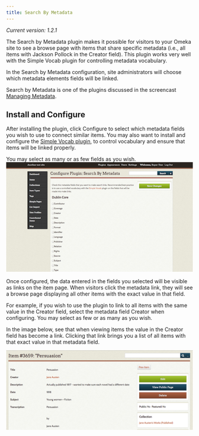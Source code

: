 ```yaml
---
title: Search By Metadata
---
```

*Current version: 1.2.1*

The Search by Metadata plugin makes it possible for visitors to your Omeka site to see a browse page with items that share specific metadata (i.e., all items with Jackson Pollock in the Creator field). This plugin works very well with the Simple Vocab plugin for controlling metadata vocabulary.

In the Search by Metadata configuration, site administrators will choose which metadata elements fields will be linked.

Search by Metadata is one of the plugins discussed in the screencast [Managing Metadata](https://vimeo.com/176189711). 

Install and Configure
--------------------------------------------------------------
After installing the plugin, click Configure to select which metadata fields you wish to use to connect similar items. You may also want to install and configure the [Simple Vocab plugin](/SimpleVocab.md), to control vocabulary and ensure that
items will be linked properly.

You may select as many or as few fields as you wish.
![SearchbyMetadata.png](../doc_files/plugin_images/SearchbyMetadata.png)

Once configured, the data entered in the fields you selected will be visible as links on the item page. When visitors click the metadata link, they will see a browse page displaying all other items with the exact value in that field.

For example, if you wish to use the plugin to link to all items with the same value in the Creator field, select the metadata field Creator when configuring. You may select as few or as many as you wish.

In the image below, see that when viewing items the value in the Creator field has become a link. Clicking that link brings you a list of all items with that exact value in that metadata field.

![SearchCreator.png](../doc_files/plugin_images/SearchCreator.png)
